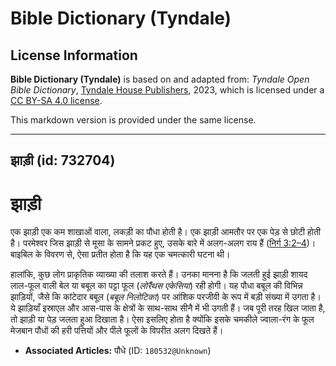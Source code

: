 # Bible Dictionary (Tyndale)

## License Information

**Bible Dictionary (Tyndale)** is based on and adapted from: _Tyndale Open Bible Dictionary_, [Tyndale House Publishers](https://tyndaleopenresources.com/), 2023, which is licensed under a [CC BY-SA 4.0 license](https://creativecommons.org/licenses/by-sa/4.0/legalcode.en).

This markdown version is provided under the same license.



--------------------------------

## झाड़ी (id: 732704)

झाड़ी
=====

एक झाड़ी एक कम शाखाओं वाला, लकड़ी का पौधा होती है। एक झाड़ी आमतौर पर एक पेड़ से छोटी होती है। परमेश्वर जिस झाड़ी से मूसा के सामने प्रकट हुए, उसके बारे में अलग\-अलग राय हैं ([निर्ग 3:2–4](https://ref.ly/Exod3:2-Exod3:4))। बाइबिल के विवरण से, ऐसा प्रतीत होता है कि यह एक चमत्कारी घटना थी।

हालांकि, कुछ लोग प्राकृतिक व्याख्या की तलाश करते हैं। उनका मानना ​​है कि जलती हुई झाड़ी शायद लाल\-फूल वाली बेल या बबूल का पट्टा फूल (*लोरैंथस एकेसिया*) रही होगी। यह पौधा बबूल की विभिन्न झाड़ियों, जैसे कि कांटेदार बबूल (*बबूल निलोटिका*) पर आंशिक परजीवी के रूप में बड़ी संख्या में उगता है। ये झाड़ियाँ इस्राएल और आस\-पास के क्षेत्रों के साथ\-साथ सीनै में भी उगती हैं। जब पूरी तरह खिल जाता है, तो झाड़ी या पेड़ जलता हुआ दिखाता है। ऐसा इसलिए होता है क्योंकि इसके चमकीले ज्वाला\-रंग के फूल मेजबान पौधों की हरी पत्तियों और पीले फूलों के विपरीत अलग दिखते हैं।

* **Associated Articles:** पौधे (ID: `180532@Unknown`)

